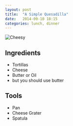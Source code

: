 ```yaml
---
layout: post
title:  "A Simple Quesadilla"
date:   2014-09-10 18:15
categories: lunch, dinner
---
```


![Cheesy](http://www.tacobell.com/static_files/TacoBell/StaticAssets/images/menuItems/pdp/pdp_chicken_quesadilla.png)

## Ingredients
- Tortillas
- Cheese
- Butter or Oil
- but you should use butter

## Tools
- Pan
- Cheese Grater
- Spatula
